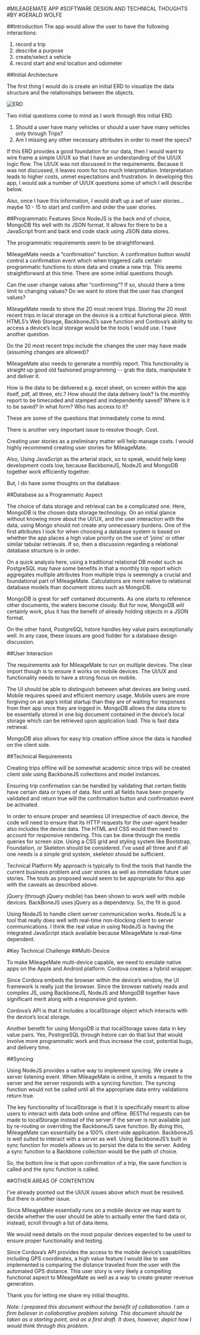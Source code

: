 #MILEAGEMATE APP
#SOFTWARE DESIGN AND TECHNICAL THOUGHTS
#BY
#GERALD WOLFE

##Introduction
The app would allow the user to have the following interactions:
1. record a trip
2. describe a purpose
3. create/select a vehicle
4. record start and end location and odometer

##Initial Architecture

The first thing I would do is create an initial ERD to visualize the data structure and the relationships between the objects.

![ERD](./mileagemate.png)

Two initial questions come to mind as I work through this initial ERD.
1.  Should a user have many vehicles or should a user have many vehicles only through Trips?
2.  Am I missing any other necessary attributes in order to meet the specs?

If this ERD provides a good foundation for our data, then I would want to wire frame a simple UI/UX so that I have an understanding of the UI/UX logic flow.  The UI/UX was not discussed in the requirements.  Because it was not discussed, it leaves room for too much interpretation.  Interpretation leads to higher costs, unmet expectations and frustration.  In developing this app, I would ask a number of UI/UX questions some of which I will describe below.

Also, once I have this information, I would draft up a set of user stories… maybe 10 - 15 to start and confirm and order the user stories.




##Programmatic Features
Since NodeJS is the back end of choice, MongoDB fits well with its JSON format.   It allows for there to be a JavaScript front and back end code stack using JSON data stores.

The programmatic requirements seem to be straightforward.

MileageMate needs a “confirmation” function.  A confirmation button would control a confirmation event which when triggered calls certain programmatic functions to store data and create a new trip.  This seems straightforward at this time.  There are some initial questions though.

Can the user change values after “confirming”?
If so, should there a time limit to changing values?
Do we want to store that the user has changed values?

MileageMate needs to store the 20 most recent trips.  Storing the 20 most recent trips in local storage on the device is a critical functional piece.  With HTML5’s Web Storage, BackboneJS’s save function and Cordova’s ability to access a device’s local storage would be the tools I would use.  I have another question.

Do the 20 most recent trips include the changes the user may have made (assuming changes are allowed)?

MileageMate also needs to generate a monthly report.  This functionality is straight up good old fashioned programming -- grab the data, manipulate it and deliver it.

How is the data to be delivered e.g. excel sheet, on screen within the app itself, pdf, all three, etc.?
How should the data delivery look?
Is the monthly report to be timecoded and stamped and independently saved?
Where is it to be saved?  In what form?
Who has access to it?

These are some of the questions that immediately come to mind.

There is another very important issue to resolve though.  Cost.

Creating user stories as a preliminary matter will help manage costs.  I would highly recommend creating user stories for MileageMate.

Also, Using JavaScript as the arterial stack, so to speak, would help keep development costs low, because BackboneJS, NodeJS and MongoDB together work efficiently together.

But, I do have some thoughts on the database.

##Database as a Programmatic Aspect

The choice of data storage and retrieval can be a complicated one.  Here, MongoDB is the chosen data storage technology.  On an initial glance without knowing more about the UI/UX, and the user interaction with the data, using Mongo should not create any unnecessary burdens.  One of the first attributes I look for when choosing a database system is based on whether the app places a high value priority on the use of ‘joins’ or other similar tabular retrievals.  If so, then a discussion regarding a relational database structure is in order.

On a quick analysis here, using a traditional relational DB model such as PostgreSQL may have some benefits in that a monthly trip report which aggregates multiple attributes from multiple trips is seemingly a crucial and foundational part of MileageMate.  Calculations are more native to relational database models than document stores such as MongoDB.

MongoDB is great for self contained documents.  As one starts to reference other documents, the waters become cloudy.  But for now, MongoDB will certainly work, plus it has the benefit of already holding objects in a JSON format.

On the other hand, PostgreSQL hstore handles key value pairs exceptionally well.  In any case, these issues are good fodder for a database design discussion.

##User Interaction

The requirements ask for MileageMate to run on multiple devices.  The clear import though is to ensure it works on mobile devices.  The UI/UX and functionality needs to have a strong focus on mobile.

The UI should be able to distinguish between what devices are being used.  Mobile requires speed and efficient memory usage.  Mobile users are more forgiving on an app’s initial startup than they are of waiting for responses from their app once they are logged in.  MongoDB allows the data store to be essentially stored in one big document contained in the device’s local storage which can be retrieved upon application load.   This is fast data retrieval.

MongoDB also allows for easy trip creation offline since the data is handled on the client side.

##Technical Requirements

Creating trips offline will be somewhat academic since trips will be created client side using BackboneJS collections and model instances.

Ensuring trip confirmation can be handled by validating that certain fields have certain data or types of data.  Not until all fields have been properly validated and return true will the confirmation button and confirmation event be activated.

In order to ensure proper and seamless UI irrespective of each device, the code will need to ensure that its HTTP requests for the user-agent header also includes the device data.  The HTML and CSS would then need to account for responsive rendering.  This can be done through the media queries for screen size.  Using a CSS grid and styling system like Bootstrap, Foundation, or Skeleton should be considered.  I’ve used all three and if all one needs is a simple grid system, skeleton should be sufficient.

Technical Platform
My approach is typically to find the tools that handle the current business problem and user stories as well as immediate future user stories.  The tools as proposed would seem to be appropriate for this app with the caveats as described above.

jQuery (through jQuery mobile) has been shown to work well with mobile devices.   BackBoneJS uses jQuery as a dependency.  So, the fit is good.

Using NodeJS to handle client server communication works.   NodeJS is a tool that really does well with real-time non-blocking client to server communications.  I think the real value in using NodeJS is having the integrated JavaScript stack available because MileageMate is real-time dependent.

#Key Technical Challenge
##Multi-Device

To make MileageMate multi-device capable, we need to emulate native apps on the Apple and Android platform.  Cordova creates a hybrid wrapper.

Since Cordova embeds the browser within the device’s window, the UI framework is really just the browser.  Since the browser natively reads and compiles JS, using BackboneJS, NodeJS and MongoDB together have significant merit along with a responsive grid system.

Cordova’s API is that it includes a localStorage object which interacts with the device’s local storage.

Another benefit for using MongoDB is that localStorage saves data in key value pairs.  Yes, PostrgreSQL through hstore can do that but that would involve more programmatic work and thus increase the cost, potential bugs, and delivery time.

##Syncing

Using NodeJS provides a native way to implement syncing.   We create a server listening event.  When MileageMate is online, it emits a request to the server and the server responds with a syncing function.  The syncing function would not be called until all the appropriate data entry validations return true.

The key functionality of localStorage is that it is specifically meant to allow users to interact with data both online and offline.  RESTful requests can be made to localStorage instead of the server if the server is not available just by re-routing or overriding the BackboneJS save function.  By doing this, MileageMate can essentially be a 100% client-side application.  BackboneJS is well suited to interact with a server as well.  Using BackboneJS’s built in sync function for models allows us to persist the data to the server.  Adding a sync function to a Backbone collection would be the path of choice.

So, the bottom line is that upon confirmation of a trip, the save function is called and the sync function is called.

##OTHER AREAS OF CONTENTION

I’ve already pointed out the UI/UX issues above which must be resolved.  But there is another issue.

Since MileageMate essentially runs on a mobile device we may want to decide whether the user should be able to actually enter the hard data or, instead, scroll through a list of data items.

We would need details on the most popular devices expected to be used to ensure proper functionality and testing.

Since Cordova’s API provides the access to the mobile device’s capabilities including GPS coordinates, a high value feature I would like to see implemented is comparing the distance traveled from the user with the automated GPS distance.  This user story is very likely a compelling functional aspect to MileageMate as well as a way to create greater revenue generation.

Thank you for letting me share my initial thoughts.

_Note: I prepared this document without the benefit of collaboration.  I am a firm believer in collaborative problem solving.  This document should be taken as a starting point, and as a first draft.  It does, however, depict how I would think through this problem._

